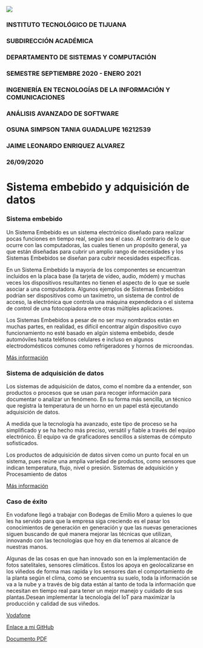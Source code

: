 ![](https://scontent.ftij2-1.fna.fbcdn.net/v/t1.0-9/103723887_2899446596820568_7787129753345983168_o.png?_nc_cat=103&_nc_sid=e3f864&_nc_eui2=AeFAVfjZwCueZ2W77rJBG7dsjmaTocGi4iKOZpOhwaLiIrA7wLxY8AdWlLbyer0xBxFO6WPnWxCYL7ioaqT54xjj&_nc_ohc=nZmq4vXP5cEAX--XePm&_nc_ht=scontent.ftij2-1.fna&oh=ad2ed9481bda61888076dc245ffc75c9&oe=5F95ECCD)

### INSTITUTO TECNOLÓGICO DE TIJUANA
### SUBDIRECCIÓN ACADÉMICA
### DEPARTAMENTO DE SISTEMAS Y COMPUTACIÓN
### SEMESTRE SEPTIEMBRE 2020 - ENERO 2021

### INGENIERÍA EN TECNOLOGÍAS DE LA INFORMACIÓN Y COMUNICACIONES

### ANÁLISIS AVANZADO DE SOFTWARE

### OSUNA SIMPSON TANIA GUADALUPE 16212539

### JAIME LEONARDO ENRIQUEZ ALVAREZ

### 26/09/2020




# Sistema embebido y adquisición de datos

### Sistema embebido
Un Sistema Embebido es un sistema electrónico diseñado para realizar pocas funciones en tiempo real, según sea el caso. Al contrario de lo que ocurre con las computadoras, las cuales tienen un propósito general, ya que están diseñadas para cubrir un amplio rango de necesidades y los Sistemas Embebidos se diseñan para cubrir necesidades específicas.

En un Sistema Embebido la mayoría de los componentes se encuentran incluidos en la placa base (la tarjeta de vídeo, audio, módem) y muchas veces los dispositivos resultantes no tienen el aspecto de lo que se suele asociar a una computadora. Algunos ejemplos de Sistemas Embebidos podrían ser dispositivos como un taxímetro, un sistema de control de acceso, la electrónica que controla una máquina expendedora o el sistema de control de una fotocopiadora entre otras múltiples aplicaciones.

Los Sistemas Embebidos a pesar de no ser muy nombrados están en muchas partes, en realidad, es difícil encontrar algún dispositivo cuyo funcionamiento no esté basado en algún sistema embebido, desde automóviles hasta teléfonos celulares e incluso en algunos electrodomésticos comunes como refrigeradores y hornos de microondas.

[Más información](https://rua.ua.es/dspace/bitstream/10045/19119/1/Sistemas%20de%20adquisici%C3%B3n%20y%20Procesamiento%20de%20datos.pdf)

### Sistema de adquisición de datos
Los sistemas de adquisición de datos, como el nombre da a entender, son productos o procesos que se usan para recoger información para documentar o analizar un fenómeno. En su forma más sencilla, un técnico que registra la temperatura de un horno en un papel está ejecutando adquisición de datos.

A medida que la tecnología ha avanzado, este tipo de proceso se ha simplificado y se ha hecho más preciso, versátil y fiable a través del equipo electrónico. El equipo va de graficadores sencillos a sistemas de cómputo sofisticados.

Los productos de adquisición de datos sirven como un punto focal en un sistema, pues reúne una amplia variedad de productos, como sensores que indican temperatura, flujo, nivel o presión.
Sistemas de adquisición y Procesamiento de datos

[Más información](http://exa.unne.edu.ar/informatica/SO/RamosAgustina-TpSO.pdf)

### Caso de éxito
En vodafone llegó a trabajar con Bodegas de Emilio Moro a quienes lo que les ha servido para que la empresa siga creciendo es el pasar los conocimientos de generación en generación y que las nuevas generaciones siguen buscando de qué manera mejorar las técnicas que utilizan, innovando con las tecnologías que hoy en día tenemos al alcance de nuestras manos.

Algunas de las cosas en que han innovado son en la implementación de fotos satelitales, sensores climáticos. Estos los apoya en geolocalizarse en los viñedos de forma mas rapida y los sensores dan el comportamiento de la planta según el clima, como se encuentra su suelo, toda la información se va a la nube y a través de big data están al tanto de toda la información que necesitan en tiempo real para tener un mejor manejo y cuidado de sus plantas.Desean implementar la tecnología del IoT para maximizar la producción y calidad de sus viñedos.

[Vodafone](https://www.saladeprensa.vodafone.es/c/notas-prensa/np_emilio_moro/)

[Enlace a mi GitHub](https://github.com/osunatania12)

[Documento PDF](file:///C:/Users/tosuna/Downloads/C0.4_TaniaOsuna_INIT.md.pdf)

